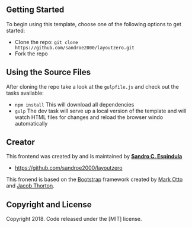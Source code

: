 ## Getting Started

To begin using this template, choose one of the following options to get started:
* Clone the repo: `git clone https://github.com/sandroe2000/layoutzero.git`
* Fork the repo

## Using the Source Files

After cloning the repo take a look at the `gulpfile.js` and check out the tasks available:
* `npm install` This will download all dependencies
* `gulp` The dev task will serve up a local version of the template and will watch HTML files for changes and reload the browser windo automatically

## Creator

This frontend was created by and is maintained by **[Sandro C. Espindula](sandroe2000@gmail.com)**

* https://github.com/sandroe2000/layoutzero

This fronend is based on the [Bootstrap](http://getbootstrap.com/) framework created by [Mark Otto](https://twitter.com/mdo) and [Jacob Thorton](https://twitter.com/fat).

## Copyright and License

Copyright 2018. Code released under the [MIT] license.
